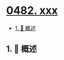 # [0482. xxx](https://github.com/Tdahuyou/TNotes.leetcode/tree/main/notes/0482.%20xxx)

<!-- region:toc -->

- [1. 📝 概述](#1--概述)

<!-- endregion:toc -->

## 1. 📝 概述
